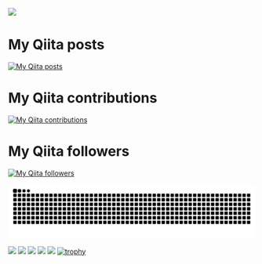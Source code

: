 ![](https://komarev.com/ghpvc/?username=Makoto041)
# My Qiita posts
[![My Qiita posts](https://qiita-badge.apiapi.app/s/Makoto041/posts.svg)](http://qiita.com/Makoto041)
# My Qiita contributions
[![My Qiita contributions](https://qiita-badge.apiapi.app/s/Makoto041/contributions.svg)](http://qiita.com/Makoto041)
# My Qiita followers
[![My Qiita followers](https://qiita-badge.apiapi.app/s/Makoto041/followers.svg)](http://qiita.com/Makoto041)

![](https://raw.githubusercontent.com/Makoto041/Makoto041/output/github-contribution-grid-snake.svg)

![](http://github-profile-summary-cards.vercel.app/api/cards/profile-details?username=Makoto041&theme=swift)
![](http://github-profile-summary-cards.vercel.app/api/cards/repos-per-language?username=Makoto041&theme=swift)
![](http://github-profile-summary-cards.vercel.app/api/cards/most-commit-language?username=Makoto041&theme=swift)
![](http://github-profile-summary-cards.vercel.app/api/cards/stats?username=Makoto041&theme=swift)
![](http://github-profile-summary-cards.vercel.app/api/cards/productive-time?username=Makoto041&theme=swift&utcOffset=8)
[![trophy](https://github-profile-trophy.vercel.app/?username=Makoto041&column=-1)](https://github.com/ryo-ma/github-profile-trophy)
